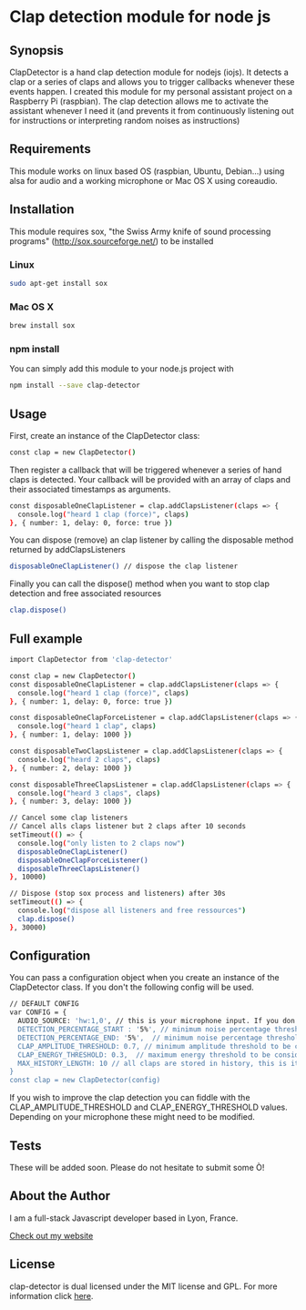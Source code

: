 Clap detection module for node js
===

## Synopsis

ClapDetector is a hand clap detection module for nodejs (iojs). It detects a clap or a series of claps and allows you to trigger callbacks whenever these events happen.
I created this module for my personal assistant project on a Raspberry Pi (raspbian). The clap detection allows me to activate the assistant whenever I need it (and prevents it from continuously listening out for instructions or interpreting random noises as instructions)

## Requirements
This module works on linux based OS (raspbian, Ubuntu, Debian...) using alsa for audio and a working microphone or Mac OS X using coreaudio.

## Installation

This module requires sox, "the Swiss Army knife of sound processing programs" (http://sox.sourceforge.net/) to be installed
### Linux
```bash
sudo apt-get install sox
```
### Mac OS X
```bash
brew install sox
```

### npm install
You can simply add this module to your node.js project with
```bash
npm install --save clap-detector
```

## Usage

First, create an instance of the ClapDetector class:
```bash
const clap = new ClapDetector()
```

Then register a callback that will be triggered whenever a series of hand claps is detected. Your callback will be provided with an array of claps and their associated timestamps as arguments.

```bash
const disposableOneClapListener = clap.addClapsListener(claps => {
  console.log("heard 1 clap (force)", claps)
}, { number: 1, delay: 0, force: true })
```

You can dispose (remove) an clap listener by calling the disposable method returned by addClapsListeners

```bash
disposableOneClapListener() // dispose the clap listener
```

Finally  you can call the dispose() method when you want to stop clap detection and free associated resources

```bash
clap.dispose()
```

## Full example
```bash
import ClapDetector from 'clap-detector'

const clap = new ClapDetector()
const disposableOneClapListener = clap.addClapsListener(claps => {
  console.log("heard 1 clap (force)", claps)
}, { number: 1, delay: 0, force: true })

const disposableOneClapForceListener = clap.addClapsListener(claps => {
  console.log("heard 1 clap", claps)
}, { number: 1, delay: 1000 })

const disposableTwoClapsListener = clap.addClapsListener(claps => {
  console.log("heard 2 claps", claps)
}, { number: 2, delay: 1000 })

const disposableThreeClapsListener = clap.addClapsListener(claps => {
  console.log("heard 3 claps", claps)
}, { number: 3, delay: 1000 })

// Cancel some clap listeners
// Cancel alls claps listener but 2 claps after 10 seconds
setTimeout(() => {
  console.log("only listen to 2 claps now")
  disposableOneClapListener()
  disposableOneClapForceListener()
  disposableThreeClapsListener()
}, 10000)

// Dispose (stop sox process and listeners) after 30s
setTimeout(() => {
  console.log("dispose all listeners and free ressources")
  clap.dispose()
}, 30000)
```

## Configuration

You can pass a configuration object when you create an instance of the ClapDetector class. If you don't the following config will be used.

```bash
// DEFAULT CONFIG
var CONFIG = {
  AUDIO_SOURCE: 'hw:1,0', // this is your microphone input. If you don't know it you can refer to this thread (http://www.voxforge.org/home/docs/faq/faq/linux-how-to-determine-your-audio-cards-or-usb-mics-maximum-sampling-rate)
  DETECTION_PERCENTAGE_START : '5%', // minimum noise percentage threshold necessary to start recording sound
  DETECTION_PERCENTAGE_END: '5%',  // minimum noise percentage threshold necessary to stop recording sound
  CLAP_AMPLITUDE_THRESHOLD: 0.7, // minimum amplitude threshold to be considered as clap
  CLAP_ENERGY_THRESHOLD: 0.3,  // maximum energy threshold to be considered as clap
  MAX_HISTORY_LENGTH: 10 // all claps are stored in history, this is its max length
}
const clap = new ClapDetector(config)
```

If you wish to improve the clap detection you can fiddle with the CLAP_AMPLITUDE_THRESHOLD and CLAP_ENERGY_THRESHOLD values. Depending on your microphone these might need to be modified.

## Tests

These will be added soon. Please do not hesitate to submit some Ò!

## About the Author

I am a full-stack Javascript developer based in Lyon, France.

[Check out my website](http://www.thomschell.com)

## License

clap-detector is dual licensed under the MIT license and GPL.
For more information click [here](https://opensource.org/licenses/MIT).
